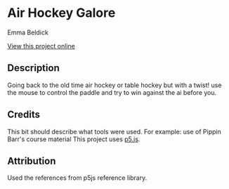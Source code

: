 # Air Hockey Galore

Emma Beldick

[View this project online](https://emma-b211/cart253/Variation_Jam/air-hockey.zip/index.html)

## Description

Going back to the old time air hockey or table hockey but with a twist! use the mouse to control the paddle and try to win against the ai before you. 

## Credits

This bit should describe what tools were used. For example:
use of Pippin Barr's course material
This project uses [p5.js](https://p5js.org).

## Attribution
Used the references from p5js reference library.

